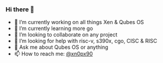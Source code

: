### Hi there 👋
- 🔭 I’m currently working on all things Xen & Qubes OS 
- 🌱 I’m currently learning more go
- 👯 I’m looking to collaborate on any project
- 🤔 I’m looking for help with risc-v, s390x, cgo, CISC & RISC
- 💬 Ask me about Qubes OS or anything
- 📫 How to reach me: [@xn0px90](https://patreon.com/xn0px90)
